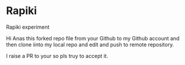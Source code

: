 # Rapiki
Rapiki experiment

Hi Anas this forked repo file from your Github to my Github account
 and then clone iinto my local repo and edit and push to remote repository.

I raise a PR to your so pls truy to accept it.